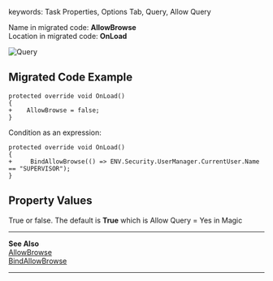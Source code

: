 ﻿keywords: Task Properties, Options Tab, Query, Allow Query

Name in migrated code: **AllowBrowse**  
Location in migrated code: **OnLoad**


![Query](Query.png)

## Migrated Code Example


```csdiff   
protected override void OnLoad()
{
+    AllowBrowse = false;
}
``` 

Condition as an expression:

```csdiff   
protected override void OnLoad()
{
+     BindAllowBrowse(() => ENV.Security.UserManager.CurrentUser.Name == "SUPERVISOR");
}
```        
    



## Property Values
True or false. The default is **True** which is Allow Query = Yes in Magic
    

---
**See Also**  
[AllowBrowse ](/reference/html/P_Firefly_Box_UIController_AllowBrowse.htm)  
[BindAllowBrowse ](/reference/html/M_Firefly_Box_UIController_BindAllowBrowse.htm)

---      